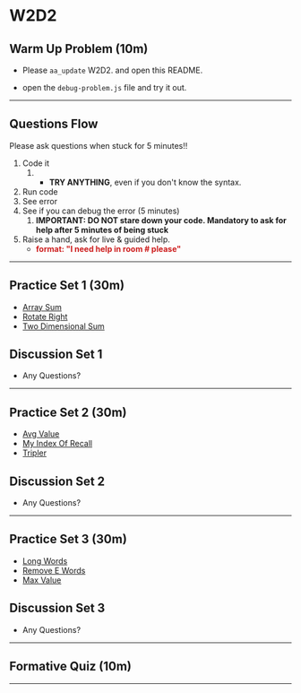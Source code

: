 # W2D2

## Warm Up Problem (10m)
- Please `aa_update` W2D2. and open this README.

- open the `debug-problem.js` file and try it out.

---
## Questions Flow
Please ask questions when stuck for 5 minutes!!
1.  Code it 
    1.  - **TRY ANYTHING**, even if you don't know the syntax.
2.  Run code
3.  See error
4.  See if you can debug the error (5 minutes)
    1.  **IMPORTANT: DO NOT stare down your code. Mandatory to ask for help after 5 minutes of being stuck**
5.  Raise a hand, ask for live & guided help.
    - <span style="color:#cd1d1d;">**format: "I need help in room # please"**</span>

---
## Practice Set 1 (30m)

- [Array Sum]
- [Rotate Right]
- [Two Dimensional Sum]

## Discussion Set 1

- Any Questions?

---

## Practice Set 2 (30m)

- [Avg Value]
- [My Index Of Recall]
- [Tripler]

## Discussion Set 2

- Any Questions?

---

## Practice Set 3 (30m)

- [Long Words]
- [Remove E Words]
- [Max Value]

## Discussion Set 3

- Any Questions?

---

## Formative Quiz (10m)

---

[array sum]: https://open.appacademy.io/learn/js-py---pt-apr-2022-online/week-2---intermediate-functions/array-sum
[rotate right]: https://open.appacademy.io/learn/js-py---pt-apr-2022-online/week-2---intermediate-functions/rotate-right
[two dimensional sum]: https://open.appacademy.io/learn/js-py---pt-apr-2022-online/week-2---intermediate-functions/two-dimensional-sum
[avg value]: https://open.appacademy.io/learn/js-py---pt-apr-2022-online/week-2---intermediate-functions/avg-val
[my index of recall]: https://open.appacademy.io/learn/js-py---pt-apr-2022-online/week-2---intermediate-functions/my-index-of-recall
[tripler]: https://open.appacademy.io/learn/js-py---pt-apr-2022-online/week-2---intermediate-functions/tripler
[long words]: https://open.appacademy.io/learn/js-py---pt-apr-2022-online/week-2---intermediate-functions/long-words
[remove e words]: https://open.appacademy.io/learn/js-py---pt-apr-2022-online/week-2---intermediate-functions/remove-e-words
[max value]: https://open.appacademy.io/learn/js-py---pt-apr-2022-online/week-2---intermediate-functions/max-value